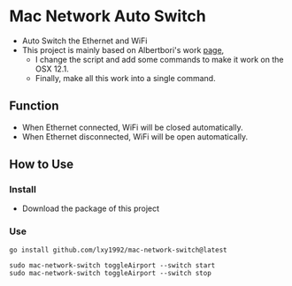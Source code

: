 # Mac Network Auto Switch
- Auto Switch the Ethernet and WiFi
- This project is mainly based on Albertbori's work [page](https://gist.github.com/albertbori/1798d88a93175b9da00b), 
  - I change the script and add some commands to make it work on the OSX 12.1.
  - Finally, make all this work into a single command.

## Function
- When Ethernet connected, WiFi will be closed automatically.
- When Ethernet disconnected, WiFi will be open automatically.

## How to Use
### Install
- Download the package of this project
### Use
```shell
go install github.com/lxy1992/mac-network-switch@latest
```

```shell
sudo mac-network-switch toggleAirport --switch start
sudo mac-network-switch toggleAirport --switch stop
```